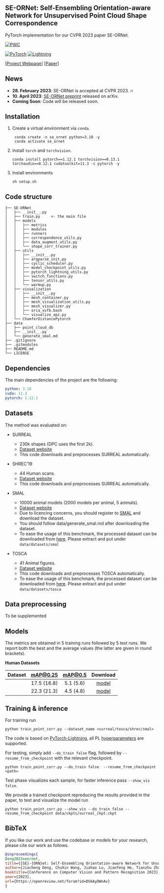 ## SE-ORNet: Self-Ensembling Orientation-aware Network for Unsupervised Point Cloud Shape Correspondence
PyTorch implementation for our CVPR 2023 paper SE-ORNet.

[![PWC](https://img.shields.io/endpoint.svg?url=https://paperswithcode.com/badge/se-ornet-self-ensembling-orientation-aware/3d-dense-shape-correspondence-on-shrec-19)](https://paperswithcode.com/sota/3d-dense-shape-correspondence-on-shrec-19?p=se-ornet-self-ensembling-orientation-aware)

<a href="https://pytorch.org/get-started/locally/"><img alt="PyTorch" src="https://img.shields.io/badge/PyTorch-ee4c2c?logo=pytorch&logoColor=white"></a>
<a href="https://pytorchlightning.ai/"><img alt="Lightning" src="https://img.shields.io/badge/-Lightning-792ee5?logo=pytorchlightning&logoColor=white"></a>

[[Project Webpage](https://chuxwa.github.io/SE-ORNet/)]
[[Paper](https://arxiv.org/abs/2304.05395)]

## News

* **28. February 2023**: SE-ORNet is accepted at CVPR 2023. :fire:
* **10. April 2023**: [SE-ORNet preprint](https://arxiv.org/abs/2304.05395) released on arXiv.
* **Coming Soon**: Code will be released soon.

## Installation

1. Create a virtual environment via `conda`.

   ```shell
    conda create -n se_ornet python=3.10 -y
    conda activate se_ornet
   ```

2. Install `torch` and `torchvision`.

   ```shell
   conda install pytorch==1.12.1 torchvision==0.13.1 torchaudio==0.12.1 cudatoolkit=11.3 -c pytorch -y
   ```

3. Install environments
   ```shell
   sh setup.sh
   ```


## Code structure

```
├── SE-ORNet
│   ├── __init__.py
│   ├── train.py     <- the main file
│   ├── models
│   │   ├── metrics       
│   │   ├── modules       
│   │   ├── runners    
│   │   ├── correspondence_utils.py  
│   │   ├── data_augment_utils.py
│   │   └── shape_corr_trainer.py   
│   ├── utils
│   │   ├── __init__.py      
│   │   ├── argparse_init.py   
│   │   ├── cyclic_scheduler.py   
│   │   ├── model_checkpoint_utils.py
│   │   ├── pytorch_lightning_utils.py
│   │   ├── switch_functions.py
│   │   ├── tensor_utils.py
│   │   └── warmup.py
│   ├── visualization
│   │   ├── __init__.py
│   │   ├── mesh_container.py
│   │   ├── mesh_visualization_utils.py
│   │   ├── mesh_visualizer.py
│   │   ├── orca_xvfb.bash
│   │   └── visualize_api.py    
│   └── ChamferDistancePytorch
├── data
│   ├── point_cloud_db
│   ├── __init__.py
│   └── generate_smal.md
├── .gitignore
├── .gitmodules
├── README.md
└── LICENSE
```

## Dependencies
The main dependencies of the project are the following:
```yaml
python: 3.10
cuda: 11.3
pytorch: 1.12.1
```
## Datasets
The method was evaluated on:
* SURREAL
  * 230k shapes (DPC uses the first 2k).
  * [Dataset website](https://www.di.ens.fr/willow/research/surreal/data/)
  * This code downloads and preprocesses SURREAL automatically.

* SHREC’19
  * 44 Human scans.
  * [Dataset website](http://3dor2019.ge.imati.cnr.it/shrec-2019/)
  * This code downloads and preprocesses SURREAL automatically.

* SMAL
  * 10000 animal models (2000 models per animal, 5 animals).
  * [Dataset website](https://smal.is.tue.mpg.de/)
  * Due to licencing concerns, you should register to [SMAL](https://smal.is.tue.mpg.de/) and download the dataset.
  * You should follow data/generate_smal.md after downloading the dataset.
  * To ease the usage of this benchmark, the processed dataset can be downloaded from [here](https://mailtauacil-my.sharepoint.com/:f:/g/personal/dvirginzburg_mail_tau_ac_il/Ekm37j0fi71Fn305v9nmXHABCSc1mWFa17uAc2jOngcyTQ?e=Ns2InB). Please extract and put under `data/datasets/smal`

* TOSCA
  * 41 Animal figures.
  * [Dataset website](http://tosca.cs.technion.ac.il/book/resources_data.html)
  * This code downloads and preprocesses TOSCA automatically.
  * To ease the usage of this benchmark, the processed dataset can be downloaded from [here](https://mailtauacil-my.sharepoint.com/:f:/g/personal/dvirginzburg_mail_tau_ac_il/EoMgplq-XqlGpl6K6lW6C8gBCxfq2gWXQ4f94xchF3dc9g?e=USid0X). Please extract and put under `data/datasets/tosca`

## Data preprocessing
To be supplemented

## Models
The metrics are obtained in 5 training runs followed by 5 test runs. We report both the best and the average values (the latter are given in round brackets).

**Human Datasets**

| Dataset | mAP@0.25 | mAP@0.5 | Download |
|:-------:|:--------:|:-------:|:--------:|
|  | 17.5 (16.8) | 5.1 (5.6) | [model](https://drive.google.com/drive/folders/1YG342B5f4Yhb7Z9OMo3KdHvOmvHJxzQm?usp=drive_link) |
|  | 22.3 (21.3) | 4.5 (4.8) | [model](https://drive.google.com/drive/folders/1NiL2JF5Rd_xmbJkOqiJOP1b_nCmSY7-Y?usp=sharing) |



## Training & inference

For training run
``` 
python train_point_corr.py --dataset_name <surreal/tosca/shrec/smal>
```
The code is based on [PyTorch-Lightning](https://pytorch-lightning.readthedocs.io/en/latest/), all PL [hyperparameters](https://pytorch-lightning.readthedocs.io/en/latest/common/trainer.html) are supported. 

For testing, simply add `--do_train false` flag, followed by `--resume_from_checkpoint` with the relevant checkpoint.

```
python train_point_corr.py --do_train false  --resume_from_checkpoint <path>
```
Test phase visualizes each sample, for faster inference pass `--show_vis false`.

We provide a trained checkpoint repreducing the results provided in the paper, to test and visualize the model run
``` 
python train_point_corr.py --show_vis --do_train false --resume_from_checkpoint data/ckpts/surreal_ckpt.ckpt
```

## BibTeX

If you like our work and use the codebase or models for your research, please cite our work as follows.

```bibtex
@inproceedings{
Deng2023seornet,
title={{SE}-{ORN}et: Self-Ensembling Orientation-aware Network for Unsupervised Point Cloud Shape Correspondence},
author={Jiacheng Deng, ChuXin Wang, Jiahao Lu, Jianfeng He, Tianzhu Zhang, Jiyang Yu, Zhe Zhang},
booktitle={Conference on Computer Vision and Pattern Recognition 2023},
year={2023},
url={https://openreview.net/forum?id=DS6AyDWnAv}
}
``` 

<!-- ## Acknowledgement
We thank for the inspiration from [MSN]() and [GRNet]() -->
